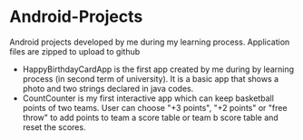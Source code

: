 # Android-Projects
Android projects developed by me during my learning process. Application files are zipped to upload to github
- HappyBirthdayCardApp is the first app created by me during by learning process (in second term of university). It is a basic app that shows a photo and two strings declared in java codes.
- CountCounter is my first interactive app which can keep basketball points of two teams. User can choose "+3 points", "+2 points" or "free throw" to add points to team a score table or team b score table and reset the scores.
